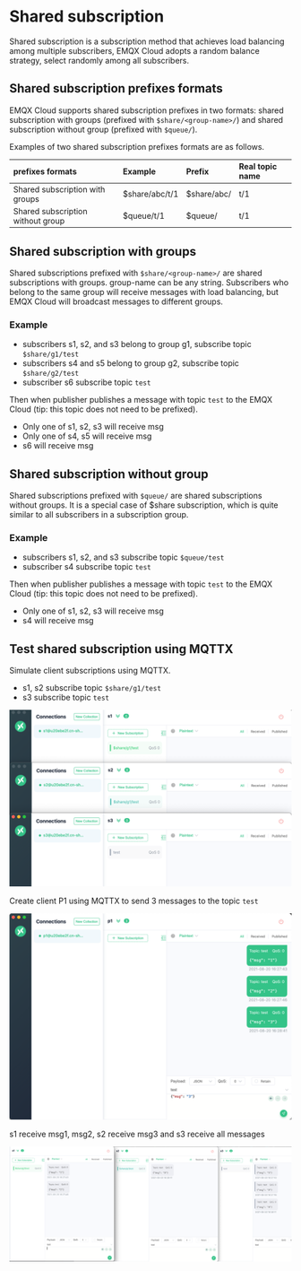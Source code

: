 # Shared subscription

Shared subscription is a subscription method that achieves load balancing among multiple subscribers,
EMQX Cloud adopts a random balance strategy, select randomly among all subscribers.

## Shared subscription prefixes formats

EMQX Cloud supports shared subscription prefixes in two formats:
shared subscription with groups (prefixed with `$share/<group-name>/`) and shared subscription without group (prefixed with `$queue/`).

Examples of two shared subscription prefixes formats are as follows.

| prefixes formats | Example | Prefix | Real topic name |
|:----|:----|:----|:----|
| Shared subscription with groups | $share/abc/t/1 | $share/abc/ | t/1 |
| Shared subscription without group | $queue/t/1 | $queue/ | t/1 |

## Shared subscription with groups

Shared subscriptions prefixed with `$share/<group-name>/` are shared subscriptions with groups.
group-name can be any string. Subscribers who belong to the same group will receive messages with load balancing, but EMQX Cloud will broadcast messages to different groups.

### Example

* subscribers s1, s2, and s3 belong to group g1, subscribe topic `$share/g1/test`
* subscribers s4 and s5 belong to group g2, subscribe topic `$share/g2/test`
* subscriber s6 subscribe topic `test`

Then when publisher publishes a message with topic `test` to the EMQX Cloud (tip: this topic does not need to be prefixed).

* Only one of s1, s2, s3 will receive msg
* Only one of s4, s5 will receive msg
* s6 will receive msg

## Shared subscription without group

Shared subscriptions prefixed with `$queue/` are shared subscriptions without groups. 
It is a special case of $share subscription, which is quite similar to all subscribers in a subscription group.

### Example

* subscribers s1, s2, and s3 subscribe topic `$queue/test`
* subscriber s4 subscribe topic `test` 

Then when publisher publishes a message with topic `test` to the EMQX Cloud (tip: this topic does not need to be prefixed).

* Only one of s1, s2, s3 will receive msg
* s4 will receive msg

## Test shared subscription using MQTTX

Simulate client subscriptions using MQTTX.

* s1, s2 subscribe topic `$share/g1/test`
* s3 subscribe topic `test`

![shared_subscription_1](./_assets/shared_subscription_1.png)

Create client P1 using MQTTX to send 3 messages to the topic `test`

![shared_subscription_2](./_assets/shared_subscription_2.png)

s1 receive msg1, msg2, s2 receive msg3 and s3 receive all messages

![shared_subscription_3](./_assets/shared_subscription_3.png)